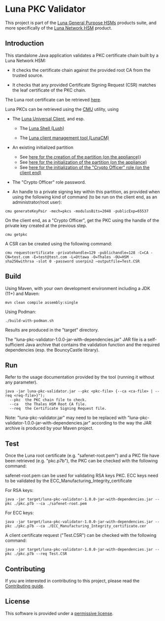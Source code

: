 # Luna PKC Validator

This project is part of the [Luna General Purpose HSMs](https://cpl.thalesgroup.com/encryption/hardware-security-modules/general-purpose-hsms) products suite, and more specifically of the [Luna Network HSM](https://cpl.thalesgroup.com/encryption/hardware-security-modules/network-hsms) product. 

## Introduction

This standalone Java application validates a PKC certificate chain built by a Luna Network HSM:

- It checks the certificate chain against the provided root CA from the trusted source.

- It checks that any provided Certificate Signing Request (CSR) matches the leaf certificate of the PKC chain.

The Luna root certificate can be retrieved [here](https://thalesdocs.com/gphsm/luna/7/docs/network/Content/admin_partition/confirm/confirm_hsm.htm).

Luna PKCs can be retrieved using the [CMU](https://www.thalesdocs.com/gphsm/luna/7/docs/network/Content/Utilities/cmu/cmu.htm) utility, using
- The [Luna Universal Client](https://thalesdocs.com/gphsm/luna/7/docs/network/Content/Utilities/Preface.htm), and esp.

  - The [Luna Shell (Lush)](https://thalesdocs.com/gphsm/luna/7/docs/network/Content/lunash/Preface.htm)

  - The [Luna client management tool (LunaCM)](https://thalesdocs.com/gphsm/luna/7/docs/network/Content/lunacm/Preface.htm)

- An existing initialized partition
  - See [here for the creation of the partition (on the appliance)](https://thalesdocs.com/gphsm/luna/7/docs/network/Content/lunacm/commands/partition/partition_create.htm))
  - See [here for the initialization of the partition (on the appliance)](https://thalesdocs.com/gphsm/luna/7/docs/network/Content/lunash/commands/partition/partition_init.htm)
  - See [here for the initialization of the "Crypto Officer" role (on the client end)](https://thalesdocs.com/gphsm/luna/7/docs/network/Content/lunacm/commands/role/role_init.htm)

- The "Crypto Officer" role password.

- An handle to a private signing key within this partition, as provided when using the following kind of command (to be run on the client end, as an administrator/root user):

```
cmu generateKeyPair -mech=pkcs -modulusBits=2048 -publicExp=65537
```

On the client end, as a "Crypto Officer", get the PKC using the handle of the private key created at the previous step.

```
cmu getpkc
```

A CSR can be created using the following command:

```
cmu requestcertificate -privatehandle=129 -publichandle=128 -C=CA -CN=test.com -E=test@test.com -L=Ottawa -O=Thales -OU=HSM -sha256withrsa -slot 0 -password userpin2 –outputfile=Test.CSR
```

## Build

Using Maven, with your own development environment including a JDK (11+) and Maven:

```
mvn clean compile assembly:single
```

Using Podman:

```
./build-with-podman.sh
```

Results are produced in the "target" directory.

The "luna-pkc-validator-1.0.0-jar-with-dependencies.jar" JAR  file is a self-sufficient Java archive that contains the validation function and the required dependencies (esp. the BouncyCastle library).

## Run

Refer to the usage documentation provided by the tool (running it without any parameter).

```
java -jar luna-pkc-validator.jar --pkc <pkc-file> {--ca <ca-file> | --req <req-file>}");
  --pkc  the PKC chain file to check.
  --ca   the Thales HSM Root CA file.
  --req  the Certificate Signing Request file.
```

Note: "luna-pkc-validator.jar" may need to be replaced with "luna-pkc-validator-1.0.0-jar-with-dependencies.jar" according to the way the JAR archive is produced by your Maven project.

## Test

Once the Luna root certificate (e.g. "safenet-root.pem") and a PKC file have been retrieved (e.g. "pkc.p7b"), the PKC can be checked with the following command:

safenet-root.pem can be used for validating RSA keys PKC. ECC keys need to be validated by the ECC_Manufacturing_Integrity_certificate

For RSA keys:

```
java -jar target/luna-pkc-validator-1.0.0-jar-with-dependencies.jar --pkc ./pkc.p7b --ca ./safenet-root.pem
```

For ECC keys:

```
java -jar target/luna-pkc-validator-1.0.0-jar-with-dependencies.jar --pkc ./pkc.p7b --ca ./ECC_Manufacturing_Integrity_certificate.cer
```

A client certificate request ("Test.CSR") can be checked with the following command:

```
java -jar target/luna-pkc-validator-1.0.0-jar-with-dependencies.jar --pkc ./pkc.p7b --req Test.CSR
```

## Contributing

If you are interested in contributing to this project, please read the [Contributing guide](CONTRIBUTING.md).

## License

This software is provided under a [permissive license](LICENSE).
